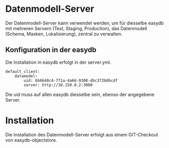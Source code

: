# Datenmodell-Server

Der Datenmodell-Server kann verwendet werden, um für diesselbe easydb mit mehreren Servern (Test, Staging, Production),
das Datenmodell (Schema, Masken, Lokalisierung), zentral zu verwalten.

## Konfiguration in der easydb

Die Installation in easydb erfolgt in der server.yml.

	default_client:
		datamodel:
			uid: 6b6640c4-771a-4a66-9308-dbc372b0bcdf
			server: http://10.150.0.2:3000

Die *uid* muss auf allen easydb diesselbe sein, ebenso der angegebene Server.

# Installation

Die Installation des Datenmodell-Server erfolgt aus einem GIT-Checkout von easydb-objectstore.
